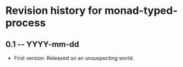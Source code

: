 # Revision history for monad-typed-process

## 0.1 -- YYYY-mm-dd

* First version. Released on an unsuspecting world.
